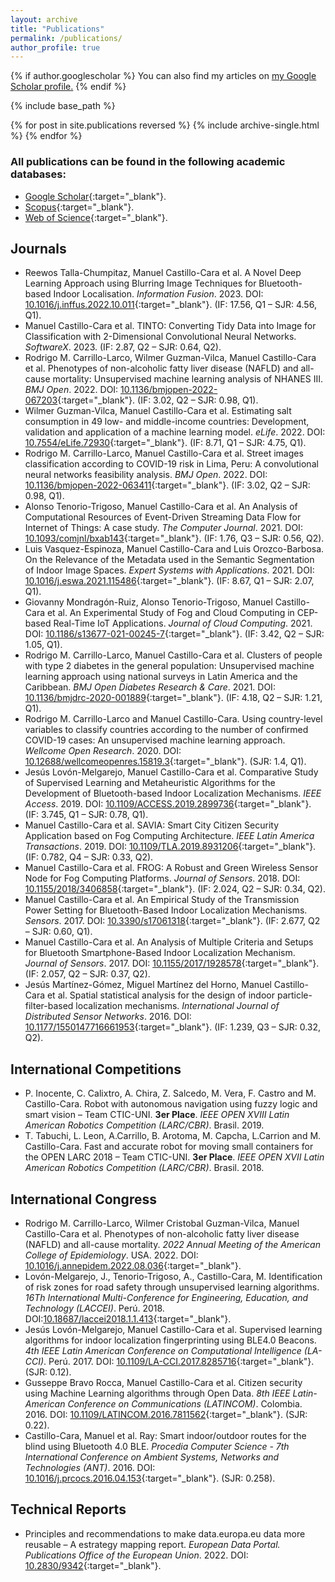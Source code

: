 ```yaml
---
layout: archive
title: "Publications"
permalink: /publications/
author_profile: true
---
```


{% if author.googlescholar %}
  You can also find my articles on <u><a href="{{author.googlescholar}}">my Google Scholar profile</a>.</u>
{% endif %}

{% include base_path %}

{% for post in site.publications reversed %}
  {% include archive-single.html %}
{% endfor %}

### All publications can be found in the following academic databases:
- [Google Scholar](https://scholar.google.es/citations?hl=es&authuser=2&user=r0JytwIAAAAJ){:target="_blank"}.
- [Scopus](https://www.scopus.com/authid/detail.uri?authorId=57200871251){:target="_blank"}.
- [Web of Science](https://www.webofscience.com/wos/author/record/O-9762-2017){:target="_blank"}.


## Journals
- Reewos Talla-Chumpitaz, Manuel Castillo-Cara et al. A Novel Deep Learning Approach using Blurring Image Techniques for Bluetooth-based Indoor Localisation. *Information Fusion*. 2023. DOI: [10.1016/j.inffus.2022.10.011](https://doi.org/10.1016/j.inffus.2022.10.011){:target="_blank"}. (IF: 17.56,  Q1 – SJR: 4.56, Q1).  
- Manuel Castillo-Cara et al. TINTO: Converting Tidy Data into Image for Classification with 2-Dimensional Convolutional Neural Networks. *SoftwareX*. 2023. (IF: 2.87,  Q2 – SJR: 0.64, Q2). 
- Rodrigo M. Carrillo-Larco, Wilmer Guzman-Vilca, Manuel Castillo-Cara et al. Phenotypes of non-alcoholic fatty liver disease (NAFLD) and all-cause mortality: Unsupervised machine learning analysis of NHANES III. *BMJ Open*. 2022. DOI: [10.1136/bmjopen-2022-067203](https://doi.org/10.1136/bmjopen-2022-067203){:target="_blank"}. (IF: 3.02,  Q2 – SJR: 0.98, Q1). 
- Wilmer Guzman-Vilca, Manuel Castillo-Cara et al. Estimating  salt consumption  in  49  low-  and  middle-income  countries:  Development, validation and application of a machine learning model. *eLife*. 2022. DOI: [10.7554/eLife.72930](https://doi.org/10.7554/eLife.72930){:target="_blank"}. (IF: 8.71, Q1 – SJR: 4.75, Q1). 
- Rodrigo M. Carrillo-Larco, Manuel Castillo-Cara et al. Street images classification according to COVID-19 risk in Lima, Peru: A convolutional neural networks feasibility analysis. *BMJ Open*. 2022. DOI: [10.1136/bmjopen-2022-063411](https://doi.org/10.1136/bmjopen-2022-063411){:target="_blank"}. (IF: 3.02,  Q2 – SJR: 0.98, Q1).
- Alonso Tenorio-Trigoso, Manuel Castillo-Cara et al. An Analysis of Computational Resources of Event-Driven Streaming Data Flow for Internet of Things: A case study. *The Computer Journal*. 2021. DOI: [10.1093/comjnl/bxab143](https://doi.org/10.1093/comjnl/bxab143){:target="_blank"}. (IF: 1.76, Q3 – SJR: 0.56, Q2).
- Luis Vasquez-Espinoza, Manuel Castillo-Cara and Luis Orozco-Barbosa. On the Relevance of the Metadata used in the Semantic Segmentation of Indoor Image Spaces. *Expert Systems with Applications*. 2021. DOI: [10.1016/j.eswa.2021.115486](https://doi.org/10.1016/j.eswa.2021.115486){:target="_blank"}. (IF: 8.67, Q1 – SJR: 2.07, Q1).
- Giovanny Mondragón-Ruiz, Alonso Tenorio-Trigoso, Manuel Castillo-Cara et al. An Experimental Study of Fog and Cloud Computing in CEP-based Real-Time IoT Applications. *Journal of Cloud Computing*. 2021. DOI: [10.1186/s13677-021-00245-7](https://doi.org/10.1186/s13677-021-00245-7){:target="_blank"}. (IF: 3.42, Q2 – SJR: 1.05, Q1). 
- Rodrigo M. Carrillo-Larco, Manuel Castillo-Cara et al. Clusters of people with type 2 diabetes in the general population: Unsupervised machine learning approach using national surveys in Latin America and the Caribbean. *BMJ Open Diabetes Research & Care*. 2021. DOI: [10.1136/bmjdrc-2020-001889](https://doi.org/10.1136/bmjdrc-2020-001889){:target="_blank"}. (IF: 4.18, Q2 – SJR: 1.21, Q1). 
- Rodrigo M. Carrillo-Larco and Manuel Castillo-Cara. Using country-level variables to classify countries according to the number of confirmed COVID-19 cases: An unsupervised machine learning approach. *Wellcome Open Research*. 2020. DOI: [10.12688/wellcomeopenres.15819.3](https://doi.org/10.12688/wellcomeopenres.15819.3){:target="_blank"}. (SJR: 1.4, Q1).
- Jesús Lovón-Melgarejo, Manuel Castillo-Cara et al. Comparative Study of Supervised Learning and Metaheuristic Algorithms for the Development of Bluetooth-based Indoor Localization Mechanisms. *IEEE Access*. 2019. DOI: [10.1109/ACCESS.2019.2899736](https://doi.org/10.1109/ACCESS.2019.2899736){:target="_blank"}. (IF: 3.745, Q1 – SJR: 0.78, Q1).
- Manuel Castillo-Cara et al. SAVIA: Smart City Citizen Security Application based on Fog Computing Architecture. *IEEE Latin America Transactions*. 2019. DOI: [10.1109/TLA.2019.8931206](https://doi.org/10.1109/TLA.2019.8931206){:target="_blank"}. (IF: 0.782, Q4 – SJR: 0.33, Q2). 
- Manuel Castillo-Cara et al. FROG: A Robust and Green Wireless Sensor Node for Fog Computing Platforms. *Journal of Sensors*. 2018. DOI: [10.1155/2018/3406858](https://doi.org/10.1155/2018/3406858){:target="_blank"}. (IF: 2.024, Q2 – SJR: 0.34, Q2).
- Manuel Castillo-Cara et al. An Empirical Study of the Transmission Power Setting for Bluetooth-Based Indoor Localization Mechanisms. *Sensors*. 2017. DOI: [10.3390/s17061318](https://doi.org/10.3390/s17061318){:target="_blank"}. (IF: 2.677, Q2 – SJR: 0.60, Q1).
- Manuel Castillo-Cara et al. An Analysis of Multiple Criteria and Setups for Bluetooth Smartphone-Based Indoor Localization Mechanism. *Journal of Sensors*. 2017. DOI: [10.1155/2017/1928578](https://doi.org/10.1155/2017/1928578){:target="_blank"}. (IF: 2.057, Q2 – SJR: 0.37, Q2).
- Jesús Martínez-Gómez, Miguel Martínez del Horno, Manuel Castillo-Cara et al. Spatial statistical analysis for the design of indoor particle-filter-based localization mechanisms. *International Journal of Distributed Sensor Networks*. 2016. DOI: [10.1177/1550147716661953](https://doi.org/10.1177/1550147716661953){:target="_blank"}. (IF: 1.239, Q3 – SJR: 0.32, Q2).

## International Competitions
- P. Inocente, C. Calixtro, A. Chira, Z. Salcedo, M. Vera, F. Castro  and M. Castillo-Cara. Robot with autonomous navigation using fuzzy logic and smart vision – Team CTIC-UNI. **3er Place**. *IEEE OPEN XVIII Latin American Robotics Competition (LARC/CBR)*. Brasil. 2019.
- T. Tabuchi, L. Leon, A.Carrillo, B. Arotoma, M. Capcha, L.Carrion and M. Castillo-Cara. Fast and accurate robot for moving small containers for the OPEN LARC 2018 – Team CTIC-UNI. **3er Place**. *IEEE OPEN XVII Latin American Robotics Competition (LARC/CBR)*. Brasil. 2018.

## International Congress
- Rodrigo M. Carrillo-Larco, Wilmer Cristobal Guzman-Vilca, Manuel Castillo-Cara et al. Phenotypes of non-alcoholic fatty liver disease (NAFLD) and all-cause mortality. *2022 Annual Meeting of the American College of Epidemiology*. USA. 2022. DOI: [10.1016/j.annepidem.2022.08.036](https://doi.org/10.1016/j.annepidem.2022.08.036){:target="_blank"}. 
- Lovón-Melgarejo, J., Tenorio-Trigoso, A., Castillo-Cara, M. Identification of risk zones for road safety through unsupervised learning algorithms. *16Th International Multi-Conference for Engineering, Education, and Technology (LACCEI)*. Perú. 2018. DOI:[10.18687/laccei2018.1.1.413](https://doi.org/10.18687/laccei2018.1.1.413){:target="_blank"}.
- Jesús Lovón-Melgarejo, Manuel Castillo-Cara et al. Supervised learning algorithms for indoor localization fingerprinting using BLE4.0 Beacons. *4th IEEE Latin American Conference on Computational Intelligence (LA-CCI)*. Perú. 2017. DOI: [10.1109/LA-CCI.2017.8285716](https://doi.org/10.1109/LA-CCI.2017.8285716){:target="_blank"}. (SJR: 0.12).
- Gusseppe Bravo Rocca, Manuel Castillo-Cara et al. Citizen security using Machine Learning algorithms through Open Data. *8th IEEE Latin-American Conference on Communications (LATINCOM)*. Colombia. 2016. DOI: [10.1109/LATINCOM.2016.7811562](https://doi.org/10.1109/LATINCOM.2016.7811562){:target="_blank"}. (SJR: 0.22).
- Castillo-Cara, Manuel et al. Ray: Smart indoor/outdoor routes for the blind using Bluetooth 4.0 BLE. *Procedia Computer Science - 7th International Conference on Ambient Systems, Networks and Technologies (ANT)*. 2016. DOI: [10.1016/j.prcocs.2016.04.153](https://doi.org/10.1016/j.prcocs.2016.04.153){:target="_blank"}. (SJR: 0.258).

## Technical Reports
- Principles and recommendations to make data.europa.eu data more reusable – A estrategy mapping report. *European Data Portal. Publications Office of the European Union*. 2022. DOI: [10.2830/9342](https://doi.org/10.2830/9342){:target="_blank"}.